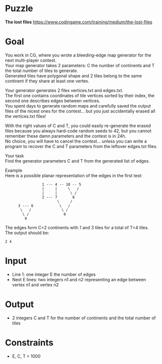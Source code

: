 # Puzzle
**The lost files** https://www.codingame.com/training/medium/the-lost-files

# Goal
You work in CG, where you wrote a bleeding-edge map generator for the next multi-player contest.  
Your map generator takes 2 parameters: C the number of continents and T the total number of tiles to generate.  
Generated tiles have polygonal shape and 2 tiles belong to the same continent if they share at least one vertex.  

Your generator generates 2 files vertices.txt and edges.txt.  
The first one contains coordinates of tile vertices sorted by their index, the second one describes edges between vertices.  
You spent days to generate random maps and carefully saved the output files of the nicest ones for the contest... but you just accidentally erased all the vertices.txt files!

With the right values of C and T, you could easily re-generate the erased files because you always hard-code random seeds to 42, but you cannot remember these damn parameters and the contest is in 24h.  
No choice, you will have to cancel the contest... unless you can write a program to recover the C and T parameters from the leftover edges.txt files.

Your task  
Find the generator parameters C and T from the generated list of edges.  

Example  
Here is a possible planar representation of the edges in the first test:
```
                 1 --- 4 -- 10 -- 5
                 |     |     \   /
                 |     |      \ /
                 2 --- 7       8
                        \     /
      3 --- 6            \   /
       \   /              \ /
        \ /                0
         9
```

The edges form C=2 continents with 1 and 3 tiles for a total of T=4 tiles.  
The output should be:
```
2 4
```

# Input
* Line 1: one integer E the number of edges
* Next E lines: two integers n1 and n2 representing an edge between vertex n1 and vertex n2

# Output
* 2 integers C and T for the number of continents and the total number of tiles

# Constraints
* E, C, T < 1000
